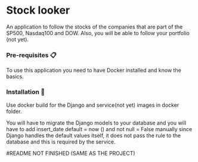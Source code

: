 # Stock looker

An application to follow the stocks of the companies 
that are part of the SP500, Nasdaq100 and DOW.
Also, you will be able to follow your portfolio 
(not yet).


### Pre-requisites 📋

To use this application you need to have Docker 
installed and know the basics.


### Installation 🔧

Use docker build for the Django and service(not yet) 
images in docker folder.

You will have to migrate the Django models 
to your database and you will have to add 
insert_date default = now () and not null = False 
manually since Django handles the default values 
itself, it does not pass the rule to the database 
and this is required by the service.


#README NOT FINISHED (SAME AS THE PROJECT)

